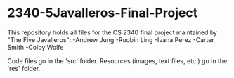 2340-5Javalleros-Final-Project
==============================
This repository holds all files for the CS 2340 final project maintained by "The Five Javalleros":
-Andrew Jung
-Ruobin Ling
-Ivana Perez
-Carter Smith
-Colby Wolfe

Code files go in the 'src' folder.
Resources (images, text files, etc.) go in the 'res' folder.
